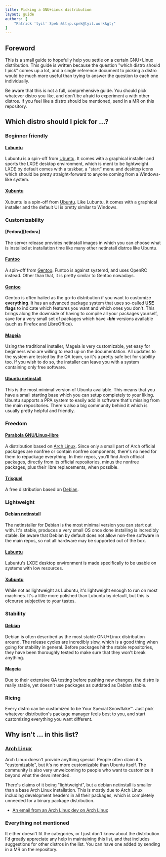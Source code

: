 ```yaml
---
title: Picking a GNU+Linux distribution
layout: guide
authors: [
	"Patrick 'tyil' Spek &lt;p.spek@tyil.work&gt;"
]
---
```


## Foreword
This is a small guide to hopefully help you settle on a certain GNU+Linux
distribution. This guide is written because the question "which distro should I
pick" comes up a lot, and a single reference document to picking a distro would
be much more useful than trying to answer the question to each one
individually.

Be aware that this is not a full, comprehensive guide. You should pick whatever
distro you like, and don't be afraid to experiment a with other distros. If you
feel like a distro should be mentioned, send in a MR on this repository.

## Which distro should I pick for …?
### Beginner friendly
#### [Lubuntu][lubuntu]
Lubuntu is a spin-off from [Ubuntu][ubuntu]. It comes with a graphical
installer and sports the LXDE desktop environment, which is ment to be
lightweight. LXDE by default comes with a taskbar, a "start" menu and desktop
icons which should be pretty straight-forward to anyone coming from a
Windows-like system.

#### [Xubuntu][xubuntu]
Xubuntu is a spin-off from [Ubuntu][ubuntu]. Like Lubuntu, it comes with
a graphical installer and the default UI is pretty similar to Windows.

### Customizability
#### [Fedora][fedora]
The server release provides netinstall images in which you can choose what is
installed at installation time like many other netinstall distros like Ubuntu.

#### [Funtoo][funtoo]
A spin-off from [Gentoo][gentoo]. Funtoo is against systemd, and uses OpenRC
instead. Other than that, it is pretty similar to Gentoo nowadays.

#### [Gentoo][gentoo]
Gentoo is often hailed as the go-to distribution if you want to customize
**everything**. It has an advanced package system that uses so-called **USE
flags** to indicate which features you want and which ones you don't. This
brings along the downside of having to compile all your packages yourself, save
for a very small set of packages which have ***-bin*** versions available (such
as Firefox and LibreOffice).

#### [Mageia][mageia]
Using the traditional installer, Mageia is very customizable, yet easy for
beginners who are willing to read up on the documentation. All updates to the
system are tested by the QA team, so it's a pretty safe bet for stability too.
If you wish to do so, the installer can leave you with a system containing only
free software.

#### [Ubuntu netinstall][ubuntu]
This is the most minimal version of Ubuntu available. This means that you have
a small starting base which you can setup completely to your liking. Ubuntu
supports a PPA system to easily add in software that's missing from the main
repositories. There's also a big community behind it which is usually pretty
helpful and friendly.

### Freedom
#### [Parabola GNU/Linux-libre][parabola]
A distribution based on [Arch Linux][archlinux]. Since only a small part of
Arch official packages are nonfree or contain nonfree components, there's no
need for them to repackage everything. In their repos, you'll find Arch
official packages, directly from its official repositories, minus the nonfree
packages, plus their libre replacements, when possible.

#### [Trisquel][trisquel]
A free distribution based on [Debian][debian].

### Lightweight
#### [Debian netinstall][debian]
The netinstaller for Debian is the most minimal version you can start out with.
It's stable, produces a very small OS once done installing is incredibly
stable. Be aware that Debian by default does not allow non-free software in the
main repos, so not all hardware may be supported out of the box.

#### [Lubuntu][lubuntu]
Lubuntu's LXDE desktop environment is made specifically to be usable on systems
with low resources.

#### [Xubuntu][xubuntu]
While not as lightweight as Lubuntu, it's lightweight enough to run on most
machines. It's a little more polished than Lubuntu by default, but this is
ofcourse subjective to your tastes.

### Stability
#### [Debian][debian]
Debian is often described as the most stable GNU+Linux distribution around.
The release cycles are incredibly slow, which is a good thing when going for
stability in general. Before packages hit the stable repositories, they have
been thoroughly tested to make sure that they won't break anything.

#### [Mageia][mageia]
Due to their extensive QA testing before pushing new changes, the distro is
really stable, yet doesn't use packages as outdated as Debian stable.

### Ricing
Every distro can be customized to be Your Special Snowflake™. Just pick
whatever distribution's package manager feels best to you, and start
customizing everything you want different.

## Why isn't … in this list?
### [Arch Linux][archlinux]
Arch Linux doesn't provide anything special. People often claim it's
"customizable", but it's no more customizable than Ubuntu itself. The community
is also very unwelcoming to people who want to customize it beyond what the
devs intended.

There's claims of it being "lightweight", but a debian netinstall is smaller
than a base Arch Linux installation. This is mostly due to Arch Linux including
development headers in all their packages, which is completely unneeded for a
binary package distribution.

- [An email from an Arch Linux dev on Arch Linux](https://lists.archlinux.org/pipermail/arch-general/2015-July/039443.html)

### Everything not mentioned
It either doesn't fit the categories, or I just don't know about the
distribution. I'd greatly appreciate any help in maintaining this list, and
that includes suggestions for other distros in the list. You can have one
added by sending in a MR on the repository.

[archlinux]: https://www.archlinux.org/
[debian]: https://www.debian.org/
[funtoo]: http://www.funtoo.org/Welcome
[gentoo]: https://www.gentoo.org/
[lubuntu]: http://lubuntu.net/
[mageia]: https://www.mageia.org/en/
[parabola]: https://www.parabola.nu/
[trisquel]: https://trisquel.info/
[ubuntu]: http://www.ubuntu.com/
[xubuntu]: http://xubuntu.org/

